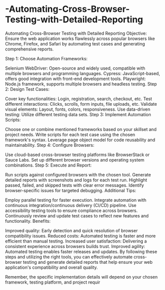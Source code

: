 # -Automating-Cross-Browser-Testing-with-Detailed-Reporting

Automating Cross-Browser Testing with Detailed Reporting
Objective: Ensure the web application works flawlessly across popular browsers like Chrome, Firefox, and Safari by automating test cases and generating comprehensive reports.

Step 1: Choose Automation Frameworks:

Selenium WebDriver: Open-source and widely used, compatible with multiple browsers and programming languages.
Cypress: JavaScript-based, offers good integration with front-end development tools.
Playwright: Node.js framework, supports multiple browsers and headless testing.
Step 2: Design Test Cases:

Cover key functionalities: Login, registration, search, checkout, etc.
Test different interactions: Clicks, scrolls, form inputs, file uploads, etc.
Validate visual elements: Layout, fonts, colors, responsiveness.
Use data-driven testing: Utilize different testing data sets.
Step 3: Implement Automation Scripts:

Choose one or combine mentioned frameworks based on your skillset and project needs.
Write scripts for each test case using the chosen framework's syntax.
Leverage page object model for code reusability and maintainability.
Step 4: Configure Browsers:

Use cloud-based cross-browser testing platforms like BrowserStack or Sauce Labs.
Set up different browser versions and operating system combinations.
Step 5: Execute and Report:

Run scripts against configured browsers with the chosen tool.
Generate detailed reports with screenshots and logs for each test run.
Highlight passed, failed, and skipped tests with clear error messages.
Identify browser-specific issues for targeted debugging.
Additional Tips:

Employ parallel testing for faster execution.
Integrate automation with continuous integration/continuous delivery (CI/CD) pipeline.
Use accessibility testing tools to ensure compliance across browsers.
Continuously review and update test cases to reflect new features and functionality.
Benefits:

Improved quality: Early detection and quick resolution of browser compatibility issues.
Reduced costs: Automated testing is faster and more efficient than manual testing.
Increased user satisfaction: Delivering a consistent experience across browsers builds trust.
Improved agility: Automated testing enables faster releases and updates.
By following these steps and utilizing the right tools, you can effectively automate cross-browser testing and generate detailed reports that help ensure your web application's compatibility and overall quality.

Remember, the specific implementation details will depend on your chosen framework, testing platform, and project requir
